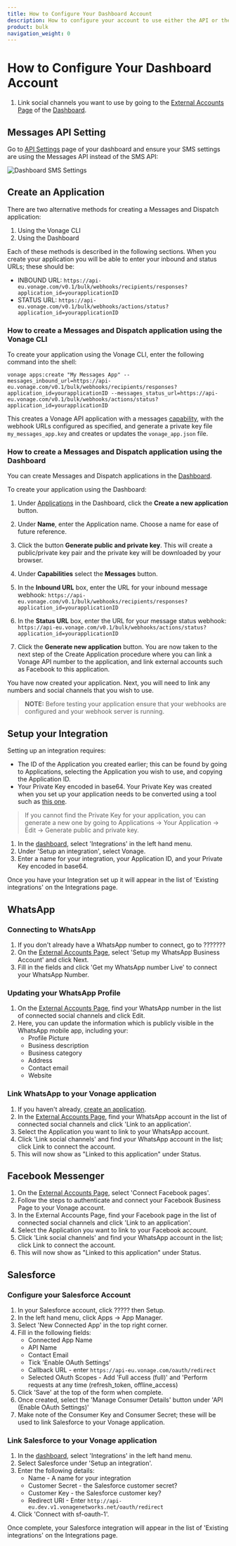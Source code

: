 ```yaml
---
title: How to Configure Your Dashboard Account
description: How to configure your account to use either the API or the Dashboard UI
product: bulk
navigation_weight: 0
---
```


# How to Configure Your Dashboard Account

1. Link social channels you want to use by going to the [External Accounts Page](https://dashboard.nexmo.com/messages/social-channels) of the [Dashboard](https://dashboard.nexmo.com).

## Messages API Setting

Go to [API Settings](https://dashboard.nexmo.com/settings) page of your dashboard and ensure your SMS settings are using the Messages API instead of the SMS API:

![Dashboard SMS Settings](/images/dashboard-sms-settings.png)

## Create an Application

There are two alternative methods for creating a Messages and Dispatch application:

1. Using the Vonage CLI
2. Using the Dashboard

Each of these methods is described in the following sections. When you create your application you will be able to enter your inbound and status URLs; these should be:

* INBOUND URL: ``https://api-eu.vonage.com/v0.1/bulk/webhooks/recipients/responses?application_id=yourapplicationID``
* STATUS URL: ``https://api-eu.vonage.com/v0.1/bulk/webhooks/actions/status?application_id=yourapplicationID``

### How to create a Messages and Dispatch application using the Vonage CLI

To create your application using the Vonage CLI, enter the following command into the shell:

``` shell
vonage apps:create "My Messages App" --messages_inbound_url=https://api-eu.vonage.com/v0.1/bulk/webhooks/recipients/responses?application_id=yourapplicationID --messages_status_url=https://api-eu.vonage.com/v0.1/bulk/webhooks/actions/status?application_id=yourapplicationID
```

This creates a Vonage API application with a messages [capability](/application/overview#capabilities), with the webhook URLs configured as specified, and generate a private key file `my_messages_app.key` and creates or updates the `vonage_app.json` file.

### How to create a Messages and Dispatch application using the Dashboard

You can create Messages and Dispatch applications in the [Dashboard](https://dashboard.nexmo.com/applications).

To create your application using the Dashboard:

1. Under [Applications](https://dashboard.nexmo.com/applications) in the Dashboard, click the **Create a new application** button.

2. Under **Name**, enter the Application name. Choose a name for ease of future reference.

3. Click the button **Generate public and private key**. This will create a public/private key pair and the private key will be downloaded by your browser.

4. Under **Capabilities** select the **Messages** button.

5. In the **Inbound URL** box, enter the URL for your inbound message webhook: ``https://api-eu.vonage.com/v0.1/bulk/webhooks/recipients/responses?application_id=yourapplicationID``

6. In the **Status URL** box, enter the URL for your message status webhook: ``https://api-eu.vonage.com/v0.1/bulk/webhooks/actions/status?application_id=yourapplicationID``

7. Click the **Generate new application** button. You are now taken to the next step of the Create Application procedure where you can link a Vonage API number to the application, and link external accounts such as Facebook to this application.

You have now created your application. Next, you will need to link any numbers and social channels that you wish to use.

> **NOTE:** Before testing your application ensure that your webhooks are configured and your webhook server is running.

## Setup your Integration

Setting up an integration requires:

* The ID of the Application you created earlier; this can be found by going to Applications, selecting the Application you wish to use, and copying the Application ID.
* Your Private Key encoded in base64. Your Private Key was created when you set up your application needs to be converted using a tool such as [this one](https://www.base64encode.org/).

> If you cannot find the Private Key for your application, you can generate a new one by going to Applications -> Your Application -> Edit -> Generate public and private key.

1. In the [dashboard](https://dashboard.nexmo.com), select 'Integrations' in the left hand menu.
2. Under 'Setup an integration', select Vonage.
3. Enter a name for your integration, your Application ID, and your Private Key encoded in base64.

Once you have your Integration set up it will appear in the list of 'Existing integrations' on the Integrations page.

## WhatsApp

### Connecting to WhatsApp

1. If you don't already have a WhatsApp number to connect, go to ???????
2. On the [External Accounts Page](https://dashboard.nexmo.com/messages/social-channels), select 'Setup my WhatsApp Business Account' and click Next.
3. Fill in the fields and click 'Get my WhatsApp number Live' to connect your WhatsApp Number.

### Updating your WhatsApp Profile

1. On the [External Accounts Page](https://dashboard.nexmo.com/messages/social-channels), find your WhatsApp number in the list of connected social channels and click Edit.
2. Here, you can update the information which is publicly visible in the WhatsApp mobile app, including your:
    * Profile Picture
    * Business description
    * Business category
    * Address
    * Contact email
    * Website

### Link WhatsApp to your Vonage application

1. If you haven't already, [create an application](#create-an-application).
2. In the [External Accounts Page](https://dashboard.nexmo.com/messages/social-channels), find your WhatsApp account in the list of connected social channels and click 'Link to an application'.
3. Select the Application you want to link to your WhatsApp account.
4. Click 'Link social channels' and find your WhatsApp account in the list; click Link to connect the account.
5. This will now show as "Linked to this application" under Status.

## Facebook Messenger

1. On the [External Accounts Page](https://dashboard.nexmo.com/messages/social-channels), select 'Connect Facebook pages'.
2. Follow the steps to authenticate and connect your Facebook Business Page to your Vonage account.
3. In the External Accounts Page, find your Facebook page in the list of connected social channels and click 'Link to an application'.
4. Select the Application you want to link to your Facebook account.
5. Click 'Link social channels' and find your WhatsApp account in the list; click Link to connect the account.
6. This will now show as "Linked to this application" under Status.

## Salesforce

### Configure your Salesforce Account

1. In your Salesforce account, click ????? then Setup.
2. In the left hand menu, click Apps -> App Manager.
3. Select 'New Connected App' in the top right corner.
4. Fill in the following fields:
    * Connected App Name
    * API Name
    * Contact Email
    * Tick 'Enable OAuth Settings'
    * Callback URL - enter `https://api-eu.vonage.com/oauth/redirect`
    * Selected OAuth Scopes - Add 'Full access (full)' and 'Perform requests at any time (refresh_token, offline_access)
5. Click 'Save' at the top of the form when complete.
6. Once created, select the 'Manage Consumer Details' button under 'API (Enable OAuth Settings)'
7. Make note of the Consumer Key and Consumer Secret; these will be used to link Salesforce to your Vonage application.

### Link Salesforce to your Vonage application

1. In the [dashboard](https://dashboard.nexmo.com), select 'Integrations' in the left hand menu.
2. Select Salesforce under 'Setup an integration'.
3. Enter the following details:
    * Name - A name for your integration
    * Customer Secret - the Salesforce customer secret?
    * Customer Key - the Salesforce customer key?
    * Redirect URI - Enter `http://api-eu.dev.v1.vonagenetworks.net/oauth/redirect`
4. Click 'Connect with sf-oauth-1'.

Once complete, your Salesforce integration will appear in the list of 'Existing integrations' on the Integrations page.
